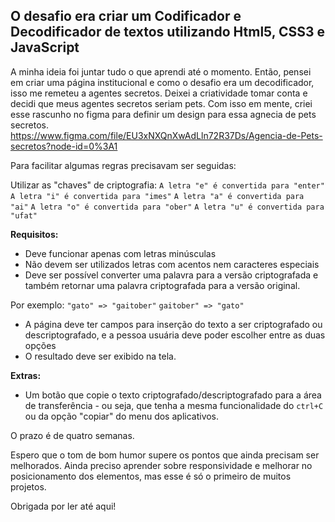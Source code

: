 ## O desafio era criar um Codificador e Decodificador de textos utilizando Html5, CSS3 e JavaScript

A minha ideia foi juntar tudo o que aprendi até o momento.
Então, pensei em criar uma página institucional e como o desafio era um decodificador, 
isso me remeteu a agentes secretos. Deixei a criatividade tomar conta e decidi que meus agentes secretos seriam pets.
Com isso em mente, criei esse rascunho no figma para definir um design para essa agnecia de pets secretos. 
https://www.figma.com/file/EU3xNXQnXwAdLln72R37Ds/Agencia-de-Pets-secretos?node-id=0%3A1

Para facilitar algumas regras precisavam ser seguidas:

Utilizar as "chaves" de criptografia:
`A letra "e" é convertida para "enter"`
`A letra "i" é convertida para "imes"`
`A letra "a" é convertida para "ai"`
`A letra "o" é convertida para "ober"`
`A letra "u" é convertida para "ufat"`

**Requisitos:**
- Deve funcionar apenas com letras minúsculas
- Não devem ser utilizados letras com acentos nem caracteres especiais
- Deve ser possível converter uma palavra para a versão criptografada e também retornar uma palavra criptografada para a versão original. 

Por exemplo:
`"gato" => "gaitober"`
`gaitober" => "gato"`

- A página deve ter campos para inserção do texto a ser criptografado ou descriptografado, e a pessoa usuária deve poder escolher entre as duas opções
- O resultado deve ser exibido na tela.

**Extras:**
- Um botão que copie o texto criptografado/descriptografado para a área de transferência - ou seja, que tenha a mesma funcionalidade do `ctrl+C` ou da opção "copiar" do menu dos aplicativos.

O prazo é de quatro semanas.

Espero que o tom de bom humor supere os pontos que ainda precisam ser melhorados. Ainda preciso aprender sobre responsividade
e melhorar no posicionamento dos elementos, mas esse é só o primeiro de muitos projetos.

Obrigada por ler até aqui!
